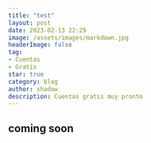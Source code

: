 ```yaml
---
title: "test"
layout: post
date: 2023-02-13 22:29
image: /assets/images/markdown.jpg
headerImage: false
tag:
- Cuentas
- Gratis
star: true
category: blog
author: shadow
description: Cuentas gratis muy pronto
---
```


## coming soon

